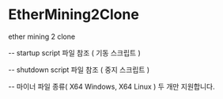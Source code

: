 # EtherMining2Clone

ether mining 2 clone

-- startup script 파일 참조 ( 기동 스크립트 )

-- shutdown script 파일 참조 ( 중지 스크립트 )

-- 마이너 파일 종류( X64 Windows, X64 Linux ) 두 개만 지원합니다. 


  

